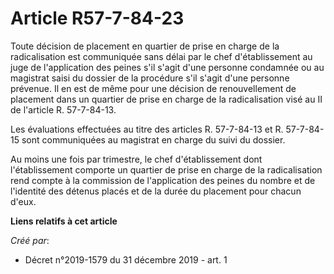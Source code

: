 # Article R57-7-84-23

Toute décision de placement en quartier de prise en charge de la radicalisation est communiquée sans délai par le chef
d'établissement au juge de l'application des peines s'il s'agit d'une personne condamnée ou au magistrat saisi du dossier de
la procédure s'il s'agit d'une personne prévenue. Il en est de même pour une décision de renouvellement de placement dans un
quartier de prise en charge de la radicalisation visé au II de l'article R. 57-7-84-13.

Les évaluations effectuées au titre des articles R. 57-7-84-13 et R. 57-7-84-15 sont communiquées au magistrat en charge du
suivi du dossier.

Au moins une fois par trimestre, le chef d'établissement dont l'établissement comporte un quartier de prise en charge de la
radicalisation rend compte à la commission de l'application des peines du nombre et de l'identité des détenus placés et de la
durée du placement pour chacun d'eux.

**Liens relatifs à cet article**

_Créé par_:

  - Décret n°2019-1579 du 31 décembre 2019 - art. 1
